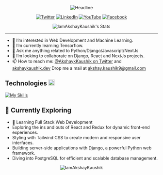   <div align="center">
  <img src="[https://readme-typing-svg.herokuapp.com?font=Helvetica&size=32&duration=2500&pause=500&color=FFFFFF&center=true&vCenter=true&random=false&width=600&lines=%F0%9F%91%8B+Hi%2C+I'm+Akshay+Kaushik;I'm+A+Full-Stack+Developer](https://readme-typing-svg.herokuapp.com?font=Helvetica&size=32&duration=2500&pause=500&color=4D4D4D&center=true&vCenter=true&width=600&lines=%F0%9F%91%8B+Hi%2C+I'm+Akshay+Kaushik;I'm+A+Full-Stack+Developer" alt="Headline"/>
  <br>


[![Twitter](https://img.shields.io/badge/Twitter-%231DA1F2.svg?&style=flat-square&logo=twitter&logoColor=white)](https://twitter.com/AkshaykKaushik) 
[![LinkedIn](https://img.shields.io/badge/LinkedIn-%230077B5.svg?&style=flat-square&logo=linkedin&logoColor=white)](https://www.linkedin.com/in/iamakshaykaushik/) 
[![YouTube](https://img.shields.io/badge/YouTube-%23FF0000.svg?&style=flat-square&logo=youtube&logoColor=white)](https://www.youtube.com/channel/UCXgvEwogFnrduVGIMRs8Q8Q) 
[![Facebook](https://img.shields.io/badge/Facebook-%231877F2.svg?&style=flat-square&logo=facebook&logoColor=white)](https://www.facebook.com/IamAkshayKaushik/) 

![IamAkshayKaushik's Stats](https://github-readme-stats.vercel.app/api?username=IamAkshayKaushik&theme=vue-dark&show_icons=true&hide_border=true&count_private=true)
</div>

---
- 👀 I’m interested in Web Development and Machine Learning.
- 🌱 I’m currently learning Tensorflow.
- 💬 Ask me anything related to Python/Django/Javascript/NextJs
- 💞️ I’m looking to collaborate on Django, React and NextJs projects.
- 📫 How to reach me: [@AkshaykKaushik on Twitter](https://twitter.com/AkshaykKaushik) and [akshaykaushik.dev](https://akshaykaushik.dev)
  Drop me a mail at akshay.kaushik9@gmail.com


<h2>Technologies <img src="https://media2.giphy.com/media/QssGEmpkyEOhBCb7e1/giphy.gif?cid=ecf05e47a0n3gi1bfqntqmob8g9aid1oyj2wr3ds3mg700bl&rid=giphy.gif" width="20px"></h2>  


[![My Skills](https://skillicons.dev/icons?i=python,javascript,django,react,redux,nextjs,wordpress,redis,rabbitmq,cloudflare,workers,mysql,git,github,postman,vscode,selenium,html,tailwindcss,docker,kafka,devto)](https://www.linkedin.com/in/iamakshaykaushik/)

## 🌱 Currently Exploring

  - 🚀 Learning Full Stack Web Development
  - Exploring the ins and outs of React and Redux for dynamic front-end experiences.
  - Styling with Tailwind CSS to create modern and responsive user interfaces.
  - Building server-side applications with Django, a powerful Python web framework.
  - Diving into PostgreSQL for efficient and scalable database management.

<div align="center">
  <img src="https://github-readme-stats.vercel.app/api/top-langs?username=IamAkshayKaushik&show_icons=true&locale=en&layout=compact" alt="IamAkshayKaushik" />
</div>
